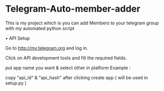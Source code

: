 # Telegram-Auto-member-adder
This is my project which is you can add Members to your telegram group with my automated python script

• API Setup

Go to http://my.telegram.org and log in.

Click on API development tools and fill the required fields.

put app name you want & select other in platform Example :

copy "api_id" & "api_hash" after clicking create app ( will be used in setup.py )


